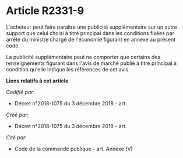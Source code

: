 # Article R2331-9

L'acheteur peut faire paraître une publicité supplémentaire sur un autre support que celui choisi à titre principal dans les
conditions fixées par arrêté du ministre chargé de l'économie figurant en annexe au présent code.

La publicité supplémentaire peut ne comporter que certains des renseignements figurant dans l'avis de marché publié à titre
principal à condition qu'elle indique les références de cet avis.

**Liens relatifs à cet article**

_Codifié par_:

  - Décret n°2018-1075 du 3 décembre 2018 - art.

_Créé par_:

  - Décret n°2018-1075 du 3 décembre 2018 - art.

_Cité par_:

  - Code de la commande publique - art. Annexe (V)
